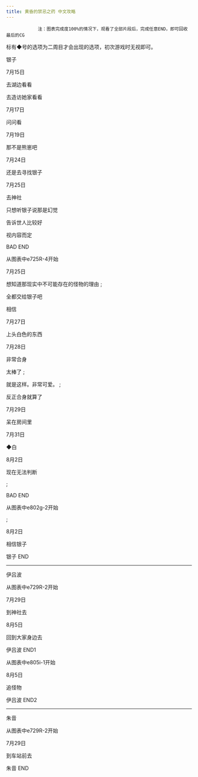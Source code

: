 ```yaml
---
title: 黄昏的禁忌之药 中文攻略
---
```


                注：图表完成度100%的情况下，观看了全部片段后，完成任意END，即可回收最后的CG

标有◆号的选项为二周目才会出现的选项，初次游戏时无视即可。



银子



7月15日

去湖边看看

去造访她家看看

7月17日

问问看

7月19日

那不是熊崽吧

7月24日

还是去寻找银子

7月25日

去神社

只想听银子说那是幻觉

告诉世人比较好

视内容而定



BAD END



从图表中e725R-4开始



7月25日

想知道那现实中不可能存在的怪物的理由 ;

全都交给银子吧

相信

7月27日

上头白色的东西

7月28日

非常合身

太棒了 ;

就是这样。非常可爱。 ;

反正合身就算了

7月29日

呆在房间里

7月31日

◆白

8月2日

现在无法判断

 ;

BAD END



从图表中e802g-2开始

 ;

8月2日

相信银子



银子 END

--------------------------------------------------------------------------------



伊吕波



从图表中e729R-2开始



7月29日

到神社去

8月5日

回到大家身边去



伊吕波 END1



从图表中e805i-1开始



8月5日

追怪物



伊吕波 END2

--------------------------------------------------------------------------------



朱音



从图表中e729R-2开始



7月29日

到车站前去



朱音 END




              
